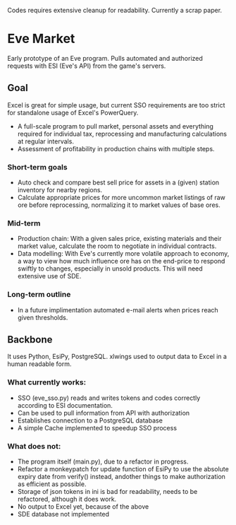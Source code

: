 Codes requires extensive cleanup for readability. Currently a scrap paper. 

# Eve Market
Early prototype of an Eve program. Pulls automated and authorized requests with ESI (Eve's API) from the game's servers.

## Goal
Excel is great for simple usage, but current SSO requirements are too strict for standalone usage of Excel's PowerQuery. 
* A full-scale program to pull market, personal assets and everything required for individual tax, reprocessing and manufacturing calculations at regular intervals. 
* Assessment of profitability in production chains with multiple steps.
 
### Short-term goals
* Auto check and compare best sell price for assets in a (given) station inventory for nearby regions. 
* Calculate appropriate prices for more uncommon market listings of raw ore before reprocessing, normalizing it to market values of base ores.

### Mid-term
* Production chain: With a given sales price, existing materials and their market value, calculate the room to negotiate in individual contracts.
* Data modelling: With Eve's currently more volatile approach to economy, a way to view how much influence ore has on the end-price to respond swiftly to changes, especially in unsold products. This will need extensive use of SDE. 

### Long-term outline
* In a future implimentation automated e-mail alerts when prices reach given thresholds.

## Backbone 
It uses Python, EsiPy, PostgreSQL. xlwings used to output data to Excel in a human readable form.

### What currently works:
* SSO (eve_sso.py) reads and writes tokens and codes correctly according to ESI documentation.
* Can be used to pull information from API with authorization
* Establishes connection to a PostgreSQL database
* A simple Cache implemented to speedup SSO process

### What does not:
* The program itself (main.py), due to a refactor in progress.
* Refactor a monkeypatch for update function of EsiPy to use the absolute expiry date from verify() instead, andother things to make authorization as efficient as possible.
* Storage of json tokens in ini is bad for readability, needs to be refactored, although it does work.
* No output to Excel yet, because of the above
* SDE database not implemented
